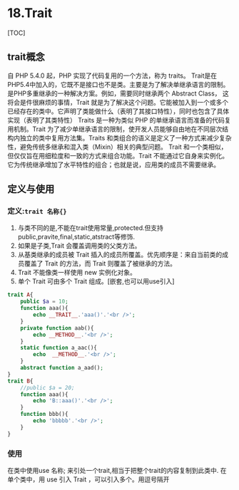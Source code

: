 # 18.Trait
[TOC]

## trait概念
自 PHP 5.4.0 起，PHP 实现了代码复用的一个方法，称为 traits。
Trait是在PHP5.4中加入的，它既不是接口也不是类。主要是为了解决单继承语言的限制。是PHP多重继承的一种解决方案。例如，需要同时继承两个 Abstract Class， 这将会是件很麻烦的事情，Trait 就是为了解决这个问题。它能被加入到一个或多个已经存在的类中。它声明了类能做什么（表明了其接口特性），同时也包含了具体实现（表明了其类特性）
Traits 是一种为类似 PHP 的单继承语言而准备的代码复用机制。Trait 为了减少单继承语言的限制，使开发人员能够自由地在不同层次结构内独立的类中复用方法集。Traits 和类组合的语义是定义了一种方式来减少复杂性，避免传统多继承和混入类（Mixin）相关的典型问题。
Trait 和一个类相似，但仅仅旨在用细粒度和一致的方式来组合功能。Trait 不能通过它自身来实例化。它为传统继承增加了水平特性的组合；也就是说，应用类的成员不需要继承。

## 定义与使用
### 定义:`trait 名称{}`
1. 与类不同的是,不能在trait使用常量,protected.但支持public,pravite,final,static,atstract等修饰.
2. 如果是子类,Trait 会覆盖调用类的父类方法。
3. 从基类继承的成员被 Trait 插入的成员所覆盖。优先顺序是：来自当前类的成员覆盖了 Trait 的方法，而 Trait 则覆盖了被继承的方法。
4. Trait 不能像类一样使用 new 实例化对象。
5. 单个 Trait 可由多个 Trait 组成。[嵌套,也可以用use引入]
```php
trait A{
	public $a = 10;
	function aaa(){
		echo __TRAIT__.'aaa()'.'<br />';
	}
	private function aab(){
		echo __METHOD__.'<br />';
	}
	static function a_aac(){
		echo  __METHOD__.'<br />';
	}
	abstract function a_aad();
}
trait B{
	//public $a = 20;
	function aaa(){
		echo 'B::aaa()'.'<br />';
	}
	function bbb(){
		echo 'bbbbb'.'<br />';
	}
}
```

### 使用
在类中使用use 名称; 来引处一个trait,相当于把整个trait的内容复制到此类中.
在单个类中，用 use 引入 Trait ，可以引入多个。用逗号隔开

